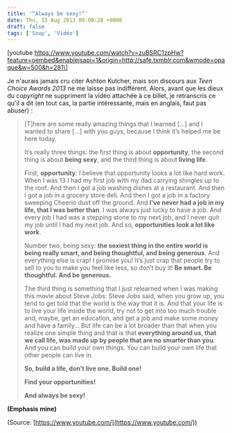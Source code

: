 ```yaml
---
title: '“Always be sexy!”'
date: Thu, 15 Aug 2013 09:00:28 +0000
draft: false
tags: ['Soup', 'Vidéo']
---
```


\[youtube https://www.youtube.com/watch?v=zuBSRC1zpHw?feature=oembed&enablejsapi=1&origin=http://safe.txmblr.com&wmode=opaque&w=500&h=281\]

Je n'aurais jamais cru citer Ashton Kutcher, mais son discours aux _Teen Choice Awards 2013_ ne me laisse pas indifférent. Alors, avant que les dieux du _copyright_ ne suppriment la vidéo attachée à ce billet, je retranscris ce qu'il a dit (en tout cas, la partie intéressante, mais en anglais, faut pas abuser) :

> \[T\]here are some really amazing things that I learned \[…\] and I wanted to share \[…\] with you guys, because I think it’s helped me be here today.
> 
> It’s really three things: the first thing is about **opportunity**, the second thing is about **being sexy**, and the third thing is about **living life**.
> 
> First, **opportunity**: I believe that opportunity looks a lot like hard work. When I was 13 I had my first job with my dad carrying shingles up to the roof. And then I got a job washing dishes at a restaurant. And then I got a job in a grocery store deli. And then I got a job in a factory sweeping Cheerio dust off the ground. And **I’ve never had a job in my life, that I was better than**. I was always just lucky to have a job. And every job I had was a stepping stone to my next job, and I never quit my job until I had my next job. And so, **opportunities look a lot like work**.
> 
> Number two, being sexy: **the sexiest thing in the entire world is being really smart, and being thoughtful, and being generous**. And everything else is crap! I promise you! It’s just crap that people try to sell to you to make you feel like less, so don’t buy it! **Be smart. Be thoughtful. And be generous.**
> 
> The third thing is something that I just relearned when I was making this movie about Steve Jobs: Steve Jobs said, when you grow up, you tend to get told that the world is the way that it is. And that your life is to live your life inside the world, try not to get into too much trouble and, maybe, get an education, and get a job and make some money and have a family… But life can be a lot broader than that when you realize one simple thing and that is that **everything around us, that we call life, was made up by people that are no smarter than you**. And you can build your own things. You can build your own life that other people can live in.
> 
> **So, build a life, don’t live one. Build one!**
> 
> **Find your opportunities!**
> 
> **And always be sexy!**

**(Emphasis mine)**

(Source: [https://www.youtube.com/](https://www.youtube.com/))